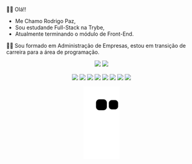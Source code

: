 :raising_hand_man: Olá!! 

- Me Chamo Rodrigo Paz,
- Sou estudande Full-Stack na Trybe,
- Atualmente terminando o módulo de Front-End.

:student:  Sou formado em Administração de Empresas, estou em transição de carreira para a área de programação.

<div align="center" style="display: inline_block"> <img height="140em" src="https://github-readme-stats.vercel.app/api?username=rodrigopaaz&show_icons=true&theme=dark&include_all_commits=true&count_private=true"/>
  <img height="140em" src="https://github-readme-stats.vercel.app/api/top-langs/?username=rodrigopaaz&layout=compact&langs_count=16&theme=dark"/>

</div>
<br>
<div align="center" style="display: inline_block">
<img src ="https://img.shields.io/badge/HTML-239120?style=for-the-badge&logo=html5&logoColor=white" />
<img src ="https://img.shields.io/badge/HTML5-E34F26?style=for-the-badge&logo=html5&logoColor=white" />
<img src ="https://img.shields.io/badge/CSS-239120?&style=for-the-badge&logo=css3&logoColor=white" />  
<img src ="https://img.shields.io/badge/CSS3-1572B6?style=for-the-badge&logo=css3&logoColor=white" />
<img src ="https://img.shields.io/badge/JavaScript-F7DF1E?style=for-the-badge&logo=javascript&logoColor=black" />
<img src ="https://img.shields.io/badge/React-20232A?style=for-the-badge&logo=react&logoColor=61DAFB" />
<img src ="https://img.shields.io/badge/Bootstrap-563D7C?style=for-the-badge&logo=bootstrap&logoColor=white" />  
<img src ="https://img.shields.io/badge/Redux-593D88?style=for-the-badge&logo=redux&logoColor=white" />  
</div>

<div align="center"> 

  ![Snake animation](https://github.com/rodrigopaaz/rodrigopaaz/blob/output/github-contribution-grid-snake.svg)
 
</div>
